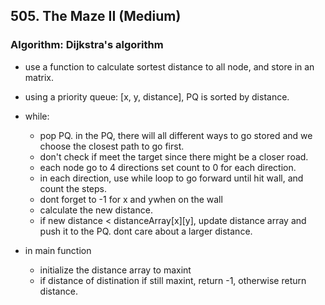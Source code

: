## 505. The Maze II (Medium)
### Algorithm: Dijkstra's algorithm

- use a function to calculate sortest distance to all node, and store in an matrix.
- using a priority queue: [x, y, distance], PQ is sorted by distance. 
- while:
    - pop PQ. in the PQ, there will all different ways to go stored and we choose the closest path to go first.
    - don't check if meet the target since there might be a closer road.
    - each node go to 4 directions set count to 0 for each direction.
    - in each direction, use while loop to go forward until hit wall, and count the steps.
    - dont forget to -1 for x and ywhen on the wall
    - calculate the new distance. 
    - if new distance < distanceArray[x][y], update distance array and push it to the PQ. dont care about a larger distance.
    
- in main function
    - initialize the distance array to maxint
    - if distance of distination if still maxint, return -1, otherwise return distance.

